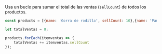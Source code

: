 Usa un bucle para sumar el total de las ventas (`sellCount`) de todos los productos.
```js
const products = [{name: 'Gorra de rodilla', sellCount: 10},{name: 'Pantalón de pana', sellCount: 302},{name: 'Reloj de papel albal', sellCount: 23},{name: 'Inpar de zapatos', sellCount: 6}];

let totalVentas = 0;

products.forEach(itemventas => {
    totalVentas += itemventas.sellCount  
});
```